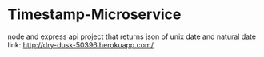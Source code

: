 # Timestamp-Microservice
node and express api project that returns json of unix date and natural date
link: http://dry-dusk-50396.herokuapp.com/
